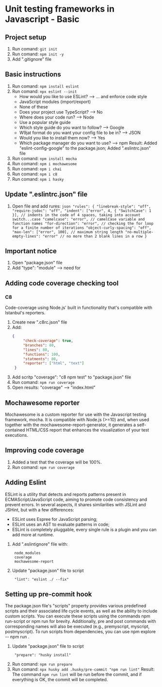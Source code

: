 # Unit testing frameworks in Javascript - Basic

## Project setup
  1. Run comand: `git init`
  2. Run comand: `npm init -y`
  3. Add ".gitignore" file

## Basic instructions
  1. Run comand: `npm install eslint`
  2. Run comand: `npx eslint --init`
     - How would you like to use ESLint? --> ... and enforce code style
     - JavaScript modules (import/export)
     - None of these
     - Does your project use TypeScript? --> No
     - Where does your code run? --> Node
     - Use a popular style guide
     - Which style guide do you want to follow? --> Google
     - W9jat format do you want your config file to be in? --> JSON
     - Would you like to install them now? --> Yes
     - Which package manager do you want to use? --> npm
      Result: Added "eslint-config-google" to the package.json; Added ".eslintrc.json" file
  3. Run comand: `npm install mocha`
  4. Run comand: `npm i mochawesome`
  5. Run comand: `npm i chai`
  6. Run comand: `npm i c8`
  7. Run comand: `npm i hasky`

## Update ".eslintrc.json" file
  1. Open file and add rures:
    ```json
    "rules": {
        "linebreak-style": "off",
        "require-jsdoc": "off",
        "indent": ["error", 4, { "SwitchCase": 1 }], // indents in the code of 4 spaces, taking into account switch...case
        "camelcase": "error", // camelCase variable and function names
        "for-direction": "error", // checking the for loop for a finite number of iterations
        "object-curly-spacing": "off",
        "max-len": ["error", 100], // maximum string length
        "no-multiple-empty-lines": "error" // no more than 2 blank lines in a row
    }
    ```

## Important notice
  1. Open "package.json" file
  2. Add "type": "module" --> need for


## Adding code coverage checking tool

### C8
Code-coverage using Node.js' built in functionality that's compatible with Istanbul's reporters.

1. Create new ".c8rc.json" file
2. Add:
   ```json
   {
        "check-coverage": true,
        "branches": 80,
        "lines": 80,
        "functions": 100,
        "statments": 80,
        "reporter": ["html", "text"]
    }
   ```
3. Add scritp "coverage": "c8 npm test" to "package.json" file
4. Run comand: `npm run coverage`
5. Open results: "coverage" --> "index.html"


## Mochawesome reporter
Mochawesome is a custom reporter for use with the Javascript testing framework, mocha.
It is compatible with Node.js (>=10) and, when used together with the mochawesome-report-generator, it generates a self-contained HTML/CSS report that enhances the visualization of your test executions.


## Improving code coverage
1. Added a test that the coverage will be 100%.
2. Run comand: `npm run coverage`


## Adding Eslint

ESLint is a utility that detects and reports patterns present in ECMAScript/JavaScript code, aiming to promote code consistency and prevent errors. In several aspects, it shares similarities with JSLint and JSHint, but with a few differences:

- ESLint uses Espree for JavaScript parsing;
- ESLint uses an AST to evaluate patterns in code;
- ESLint is completely pluggable, every single rule is a plugin and you can add more at runtime.

1. Add ".eslintignore" file with:
   ```
    node_modules
    coverage
    mochawesome-report
   ```
2. Update "package.json" file to script
   ```
    "lint": "eslint ./ --fix"
   ```

## Setting up pre-commit hook
The package.json file's "scripts" property provides various predefined scripts and their associated life cycle events, as well as the ability to include custom scripts.
You can execute these scripts using the commands npm run-script <stage> or npm run <stage> for brevity.
Additionally, pre and post commands with corresponding names will also be executed (e.g., premyscript, myscript, postmyscript).
To run scripts from dependencies, you can use npm explore <pkg> -- npm run <stage>.

1. Update "package.json" file to script
   ```
    "prepare": "husky install"
   ```
2. Run comand: `npm run prepare`
3. Run comand: `npx husky add .husky/pre-commit "npm run lint"`
Result: The command `npm run lint` will be run before the commit, and if everything is OK, the commit will be completed.

